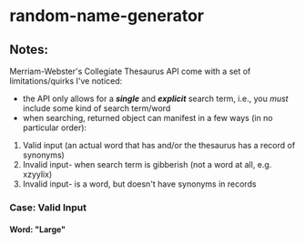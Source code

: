 # random-name-generator


## Notes:

Merriam-Webster's Collegiate Thesaurus API come with a set of limitations/quirks I've noticed:  

- the API only allows for a ***single*** and ***explicit*** search term, i.e., you *must* include some kind of search term/word
- when searching, returned object can manifest in a few ways (in no particular order):

1. Valid input (an actual word that has and/or the thesaurus has a record of synonyms)
2. Invalid input- when search term is gibberish (not a word at all, e.g. xzyylix)
3. Invalid input- is a word, but doesn't have synonyms in records


### Case: Valid Input


#### Word: "Large"
